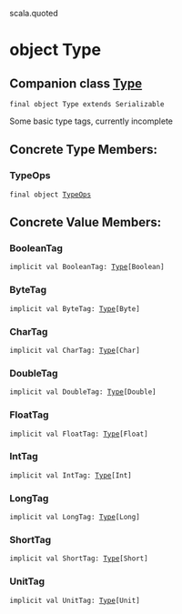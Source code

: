 scala.quoted
# object Type

## Companion class <a href="./Type.md">Type</a>

<pre><code class="language-scala" >final object Type extends Serializable</pre></code>
Some basic type tags, currently incomplete

## Concrete Type Members:
### TypeOps
<pre><code class="language-scala" >final object <a href="./Type$/TypeOps$.md">TypeOps</a></pre></code>
## Concrete Value Members:
### BooleanTag
<pre><code class="language-scala" >implicit val BooleanTag: <a href="./Type.md">Type</a>[Boolean]</pre></code>

### ByteTag
<pre><code class="language-scala" >implicit val ByteTag: <a href="./Type.md">Type</a>[Byte]</pre></code>

### CharTag
<pre><code class="language-scala" >implicit val CharTag: <a href="./Type.md">Type</a>[Char]</pre></code>

### DoubleTag
<pre><code class="language-scala" >implicit val DoubleTag: <a href="./Type.md">Type</a>[Double]</pre></code>

### FloatTag
<pre><code class="language-scala" >implicit val FloatTag: <a href="./Type.md">Type</a>[Float]</pre></code>

### IntTag
<pre><code class="language-scala" >implicit val IntTag: <a href="./Type.md">Type</a>[Int]</pre></code>

### LongTag
<pre><code class="language-scala" >implicit val LongTag: <a href="./Type.md">Type</a>[Long]</pre></code>

### ShortTag
<pre><code class="language-scala" >implicit val ShortTag: <a href="./Type.md">Type</a>[Short]</pre></code>

### UnitTag
<pre><code class="language-scala" >implicit val UnitTag: <a href="./Type.md">Type</a>[Unit]</pre></code>

